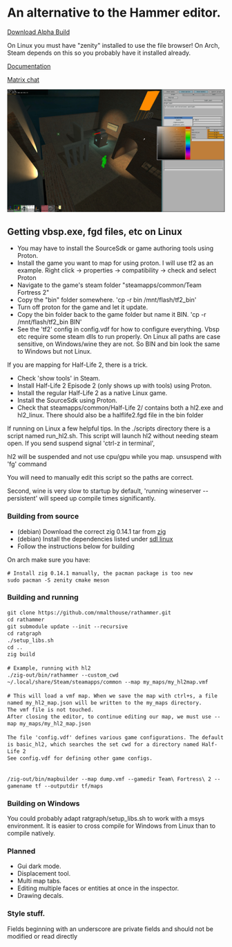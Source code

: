 # An alternative to the Hammer editor.
[Download Alpha Build](https://github.com/nmalthouse/rathammer/releases)

On Linux you must have "zenity" installed to use the file browser! On Arch, Steam depends on this so you probably have it installed already.

[Documentation](doc/start.md)

[Matrix chat](https://matrix.to/#/#rathammer:matrix.org)

![Screenshot of the editor](doc/screen.jpg)

## Getting vbsp.exe, fgd files, etc on Linux
* You may have to install the SourceSdk or game authoring tools using Proton.
* Install the game you want to map for using proton. I will use tf2 as an example. Right click -> properties -> compatibility -> check and select Proton
* Navigate to the game's steam folder "steamapps/common/Team Fortress 2"
* Copy the "bin" folder somewhere. 'cp -r bin /mnt/flash/tf2_bin'
* Turn off proton for the game and let it update.
* Copy the bin folder back to the game folder but name it BIN. 'cp -r /mnt/flash/tf2_bin BIN'
* See the 'tf2' config in config.vdf for how to configure everything.
Vbsp etc require some steam dlls to run properly. On Linux all paths are case sensitive, on Windows/wine they are not. So BIN and bin look the same to Windows but not Linux.

If you are mapping for Half-Life 2, there is a trick.
* Check 'show tools' in Steam. 
* Install Half-Life 2 Episode 2 (only shows up with tools) using Proton.
* Install the regular Half-Life 2 as a native Linux game.
* Install the SourceSdk using Proton.
* Check that steamapps/common/Half-Life 2/ contains both a hl2.exe and hl2_linux. There should also be a halflife2.fgd file in the bin folder

If running on Linux a few helpful tips.
In the ./scripts directory there is a script named run_hl2.sh.
This script will launch hl2 without needing steam open. If you send suspend signal 'ctrl-z in terminal', 

hl2 will be suspended and not use cpu/gpu while you map. unsuspend with 'fg' command

You will need to manually edit this script so the paths are correct.

Second, wine is very slow to startup by default, 'running wineserver --persistent' will speed up compile times significantly.

### Building from source
* (debian) Download the correct zig 0.14.1 tar from [zig](https://ziglang.org/download/)
* (debian) Install the dependencies listed under [sdl linux](https://github.com/libsdl-org/SDL/blob/main/docs/README-linux.md)
* Follow the instructions below for building

On arch make sure you have: 
```
# Install zig 0.14.1 manually, the pacman package is too new
sudo pacman -S zenity cmake meson
```

### Building and running
```
git clone https://github.com/nmalthouse/rathammer.git
cd rathammer
git submodule update --init --recursive
cd ratgraph
./setup_libs.sh
cd ..
zig build

# Example, running with hl2
./zig-out/bin/rathammer --custom_cwd ~/.local/share/Steam/steamapps/common --map my_maps/my_hl2map.vmf

# This will load a vmf map. When we save the map with ctrl+s, a file named my_hl2_map.json will be written to the my_maps directory.
The vmf file is not touched.
After closing the editor, to continue editing our map, we must use --map my_maps/my_hl2_map.json

The file 'config.vdf' defines various game configurations. The default is basic_hl2, which searches the set cwd for a directory named Half-Life 2
See config.vdf for defining other game configs.


/zig-out/bin/mapbuilder --map dump.vmf --gamedir Team\ Fortress\ 2 --gamename tf --outputdir tf/maps
```

### Building on Windows
You could probably adapt ratgraph/setup_libs.sh to work with a msys environment.
It is easier to cross compile for Windows from Linux than to compile natively.

### Planned
* Gui dark mode.
* Displacement tool.
* Multi map tabs.
* Editing multiple faces or entities at once in the inspector.
* Drawing decals.


### Style stuff.
Fields beginning with an underscore are private fields and should not be modified or read directly
